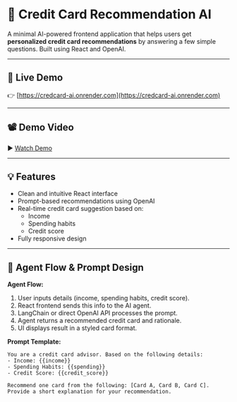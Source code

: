 # 🧠 Credit Card Recommendation AI

A minimal AI-powered frontend application that helps users get **personalized credit card recommendations** by answering a few simple questions. Built using React and OpenAI.

---

## 🔗 Live Demo

👉 [https://credcard-ai.onrender.com](https://credcard-ai.onrender.com)

---

## 📽 Demo Video

▶️ [Watch Demo](https://link-to-your-video.com)  

---

## 💡 Features

- Clean and intuitive React interface
- Prompt-based recommendations using OpenAI
- Real-time credit card suggestion based on:
  - Income
  - Spending habits
  - Credit score
- Fully responsive design

---

## 🧠 Agent Flow & Prompt Design

**Agent Flow:**

1. User inputs details (income, spending habits, credit score).
2. React frontend sends this info to the AI agent.
3. LangChain or direct OpenAI API processes the prompt.
4. Agent returns a recommended credit card and rationale.
5. UI displays result in a styled card format.

**Prompt Template:**

```text
You are a credit card advisor. Based on the following details:
- Income: {{income}}
- Spending Habits: {{spending}}
- Credit Score: {{credit_score}}

Recommend one card from the following: [Card A, Card B, Card C].
Provide a short explanation for your recommendation.
